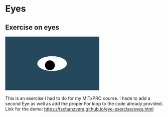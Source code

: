 # Eyes
## Exercise on eyes
<img src= "oneeye.png" width='300'/>

This is an exercise I had to do for my MITxPRO course. I hade to add a second Eye as well as add the proper For loop to the code already provided.
Link for the demo: https://tschanzvera.github.io/eye-exercise/eyes.html

